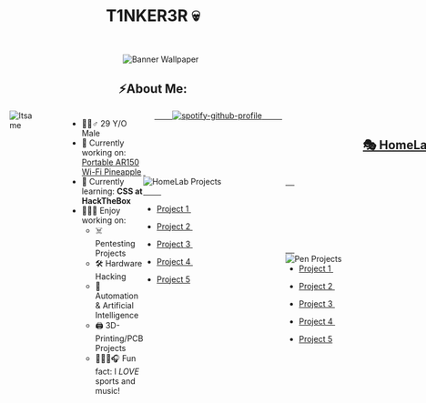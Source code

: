 <h1 align="center"> T1NKER3R 💀</h1>   
<p align="center">      
  <img alt="Banner Wallpaper" width="450" src="https://github.com/TeqTinkerer/TeqTinkerer/assets/58558677/e7629a4e-1de5-4942-addd-6e6579e3aa52">
<h2 align="center">⚡About Me:</h2>
<div/>
<div style="display: flex; align-items: left; justify-content: left;">
    <img align="right" alt="Itsame" width="250" src="https://github.com/TeqTinkerer/TeqTinkerer/assets/58558677/0d3524f3-ade3-49ea-aac3-7b19bdd8a569">               
    
- 👨🏽♂️ 29 Y/O Male   
- 🔭 Currently working on: [Portable AR150 Wi-Fi Pineapple](https://github.com/)
- 🌱 Currently learning: **CSS at HackTheBox**
- 👨🏽‍💻 Enjoy working on:  
    - ☠️ Pentesting Projects
    - 🛠 Hardware Hacking
    - 🤖 Automation & Artificial Intelligence
    - 🖨️ 3D-Printing/PCB Projects
    - 🤸🏽‍♂️🎧 Fun fact: I *LOVE* sports and music!
<div align="left">    
    <a href="https://github.com/kittinan/spotify-github-profile">       
        <img src="https://spotify-github-profile.vercel.app/api/view?uid=1119599286&cover_image=true&theme=novatorem&show_offline=false&background_color=121212&interchange=false&bar_color=53b14f&bar_color_cover=true" alt="spotify-github-profile">         
<h2 align="center">🎭 HomeLab Projects:</h2> 
<div style="display: flex; align-items: left; justify-content: left;">
    <img align="right" alt="HomeLab Projects" width ="250" src="https://github.com/TeqTinkerer/TeqTinkerer/assets/58558677/e0b73192-fd6e-468e-835a-b84796feef25">         
    
- Project 1 

- Project 2 

- Project 3 

- Project 4 

- Project 5
<div/>    
<p align="center">     
<h2 align="center">💀 Pentesting Projects:</h2>    
<div style="display: flex; align-items: left; justify-content: left;">
    <img align="right" alt="Pen Projects" width ="250" src="https://github.com/TeqTinkerer/TeqTinkerer/assets/58558677/799a38b9-d151-4858-9827-70fc7d594eed">

- Project 1 

- Project 2 

- Project 3 

- Project 4 

- Project 5
<div/>     
<p align="center">     
<h2 align="center">🦾 Languages and Tools:</h2>
<div/>     
<p align="center"> <a href="https://developer.android.com" target="_blank" rel="noreferrer"> <img src="https://raw.githubusercontent.com/devicons/devicon/master/icons/android/android-original-wordmark.svg" alt="android" width="40" height="40"/> <a href="https://www.arduino.cc/" target="_blank" rel="noreferrer"> <img src="https://cdn.worldvectorlogo.com/logos/arduino-1.svg" alt="arduino" width="40" height="40"/> <a href="https://azure.microsoft.com/en-in/" target="_blank" rel="noreferrer"> <img src="https://www.vectorlogo.zone/logos/microsoft_azure/microsoft_azure-icon.svg" alt="azure" width="40" height="40"/> <a href="https://www.gnu.org/software/bash/" target="_blank" rel="noreferrer"> <img src="https://www.vectorlogo.zone/logos/gnu_bash/gnu_bash-icon.svg" alt="bash" width="40" height="40"/> <a href="https://www.blender.org/" target="_blank" rel="noreferrer"> <img src="https://download.blender.org/branding/community/blender_community_badge_white.svg" alt="blender" width="40" height="40"/> <a href="https://www.w3schools.com/cs/" target="_blank" rel="noreferrer"> <img src="https://raw.githubusercontent.com/devicons/devicon/master/icons/csharp/csharp-original.svg" alt="csharp" width="40" height="40"/> <a href="https://www.w3.org/html/" target="_blank" rel="noreferrer"> <img src="https://raw.githubusercontent.com/devicons/devicon/master/icons/html5/html5-original-wordmark.svg" alt="html5" width="40" height="40"/> <a href="https://ifttt.com/" target="_blank" rel="noreferrer"> <img src="https://www.vectorlogo.zone/logos/ifttt/ifttt-ar21.svg" alt="ifttt" width="40" height="40"/> <a href="https://www.java.com" target="_blank" rel="noreferrer"> <img src="https://raw.githubusercontent.com/devicons/devicon/master/icons/java/java-original.svg" alt="java" width="40" height="40"/> <a href="https://www.linux.org/" target="_blank" rel="noreferrer"> <img src="https://raw.githubusercontent.com/devicons/devicon/master/icons/linux/linux-original.svg" alt="linux" width="40" height="40"/> <a href="https://www.mathworks.com/" target="_blank" rel="noreferrer"> <img src="https://upload.wikimedia.org/wikipedia/commons/2/21/Matlab_Logo.png" alt="matlab" width="40" height="40"/> <a href="https://www.mysql.com/" target="_blank" rel="noreferrer"> <img src="https://raw.githubusercontent.com/devicons/devicon/master/icons/mysql/mysql-original-wordmark.svg" alt="mysql" width="40" height="40"/> <a href="https://www.photoshop.com/en" target="_blank" rel="noreferrer"> <img src="https://raw.githubusercontent.com/devicons/devicon/master/icons/photoshop/photoshop-line.svg" alt="photoshop" width="40" height="40"/> <a href="https://www.python.org" target="_blank" rel="noreferrer"> <img src="https://raw.githubusercontent.com/devicons/devicon/master/icons/python/python-original.svg" alt="python" width="40" height="40"/> 

<h2 align="center">🖥️ My Outdated yet Wonderful Workstation:</h2>
<p align="center">  
<div style="display: flex; align-items: left; justify-content: left;">
    <img align="right" alt="Setup" width="250" src="https://github.com/TeqTinkerer/TeqTinkerer/assets/58558677/3ba56ae4-0de6-4d08-8333-082f404095fb">  
</div>
</p>
</div>
<div style="flex: 1; background-color: #f9f9f9; padding: 10px; border: 1px solid #ccc; border-radius: 5px; max-width: 300px;">
    <details style="margin-bottom: 10px;">
        <summary><strong>Machine Specs</strong></summary>
        <ul style="list-style-type: none; padding: 0;">
            <li>CPU: Intel® Core™ i7-6700K Skylake OC</li>
            <li>GPU: Asus ROG Nvidia RTX 2070</li>
            <li>RAM: 32GB (4x8GB) Corsair Vengeance</li>
            <li>Case: Cooler Master</li>
            <li>Cooler: Asus ROG Ryuo AIO</li>
            <li>Motherboard: Asus ROG Formula XI</li>
        </ul>
    </details>
    <details style="margin-bottom: 10px;">
        <summary><strong>Drives</strong></summary>
        <ul style="list-style-type: none; padding: 0;">
            <li>Boot: WD 128GB NVMe</li>
            <li>Work: Samsung 250GB SSD</li>
            <li>Game: Samsung 250GB SSD</li>
        </ul>
    </details>
    <details>
        <summary><strong>Peripherals</strong></summary>
        <ul style="list-style-type: none; padding: 0;">
            <li>Razer Mouse & Keyboard</li>
        </ul>
    </details>
</div>
</div>
<div/>         
<p align="center">       
<p align="center">       
<p align="center">         
<div align="center">  
  <h2>📊 Useless Stats:</h2>  
  <div/>     
  <img src="https://github-readme-stats.vercel.app/api?username=teqtinkerer&show_icons=true&locale=en&theme=github_dark" alt="teqtinkerer" width="220" />     
  <img src="https://github-readme-streak-stats.herokuapp.com/?user=teqtinkerer&theme=github-dark" alt="teqtinkerer" width="240" />        
  <img src="https://github-readme-stats.vercel.app/api/top-langs?username=teqtinkerer&show_icons=true&locale=en&layout=compact&theme=github_dark" alt="teqtinkerer" width="220" />      
<div align="center">
  <img src="https://github.com/teqtinkerer/teqtinkerer/blob/output/github-contribution-grid-snake-dark.svg" alt="snake gif" width="80%">  
</div>

<h2>🤝🏽 Connect with me:</h2> 
<div align="center">
  <a href="https://linkedin.com/in/https://www.linkedin.com/in/mahdi-tavakoli-0644a61b8/" target="blank"><img align="center" src="https://raw.githubusercontent.com/rahuldkjain/github-profile-readme-generator/master/src/images/icons/Social/linked-in-alt.svg" alt="https://www.linkedin.com/in/mahdi-tavakoli-0644a61b8/" height="30" width="40" /></a>     
  <a href="https://instagram.com/@teqtinkerer" target="blank"><img align="center" src="https://raw.githubusercontent.com/rahuldkjain/github-profile-readme-generator/master/src/images/icons/Social/instagram.svg" alt="@teqtinkerer" height="30" width="40" /></a>   
  <a href="https://medium.com/@teq_tinkerer" target="blank"><img align="center" src="https://raw.githubusercontent.com/rahuldkjain/github-profile-readme-generator/master/src/images/icons/Social/medium.svg" alt="@teq_tinkerer" height="30" width="40" /></a>   
  <a href="https://www.youtube.com/c/https://www.youtube.com/" target="blank"><img align="center" src="https://raw.githubusercontent.com/rahuldkjain/github-profile-readme-generator/master/src/images/icons/Social/youtube.svg" alt="https://www.youtube.com/" height="30" width="40" /></a>    
  <a href="YOUR_SPOTIFY_PROFILE_URL" target="blank"><img align="center" src="https://raw.githubusercontent.com/rahuldkjain/github-profile-readme-generator/master/src/images/icons/Social/spotify.svg" alt="https://www.spotify.com/" height="30" width="40" /></a>
</p>
